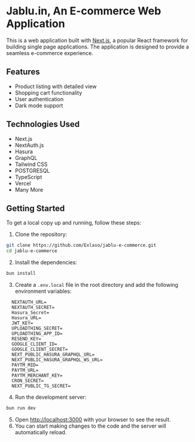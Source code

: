 # Jablu.in, An E-commerce Web Application

This is a web application built with [Next.js](https://nextjs.org/), a popular React framework for building single page applications. The application is designed to provide a seamless e-commerce experience.

## Features

- Product listing with detailed view
- Shopping cart functionality
- User authentication
- Dark mode support

## Technologies Used

- Next.js
- NextAuth.js
- Hasura
- GraphQL
- Tailwind CSS
- POSTGRESQL
- TypeScript
- Vercel
- Many More

## Getting Started

To get a local copy up and running, follow these steps:
1. Clone the repository:
```bash
git clone https://github.com/Exlaso/jablu-e-commerce.git
cd jablu-e-commerce
```
2. Install the dependencies:
```bash
bun install
```
3. Create a `.env.local` file in the root directory and add the following environment variables:
```env
  NEXTAUTH_URL=
  NEXTAUTH_SECRET=
  Hasura_Secret=
  Hasura_URL=
  JWT_KEY=
  UPLOADTHING_SECRET=
  UPLOADTHING_APP_ID=
  RESEND_KEY=
  GOOGLE_CLIENT_ID=
  GOOGLE_CLIENT_SECRET=
  NEXT_PUBLIC_HASURA_GRAPHQL_URL=
  NEXT_PUBLIC_HASURA_GRAPHQL_WS_URL=
  PAYTM_MID=
  PAYTM_URL=
  PAYTM_MERCHANT_KEY=
  CRON_SECRET=
  NEXT_PUBLIC_TG_SECRET=
```

4. Run the development server:
```bash
bun run dev
```
5. Open [http://localhost:3000](http://localhost:3000) with your browser to see the result.
6. You can start making changes to the code and the server will automatically reload.